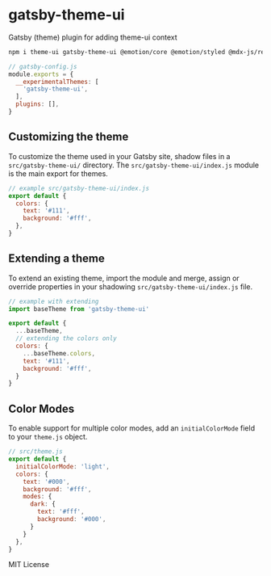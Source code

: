 
# gatsby-theme-ui

Gatsby (theme) plugin for adding theme-ui context

```sh
npm i theme-ui gatsby-theme-ui @emotion/core @emotion/styled @mdx-js/react
```

```js
// gatsby-config.js
module.exports = {
  __experimentalThemes: [
    'gatsby-theme-ui',
  ],
  plugins: [],
}
```

## Customizing the theme

To customize the theme used in your Gatsby site, shadow files in a `src/gatsby-theme-ui/` directory.
The `src/gatsby-theme-ui/index.js` module is the main export for themes.

```js
// example src/gatsby-theme-ui/index.js
export default {
  colors: {
    text: '#111',
    background: '#fff',
  },
}
```

## Extending a theme

To extend an existing theme, import the module and merge, assign or override properties in your shadowing `src/gatsby-theme-ui/index.js` file.

```js
// example with extending
import baseTheme from 'gatsby-theme-ui'

export default {
  ...baseTheme,
  // extending the colors only
  colors: {
    ...baseTheme.colors,
    text: '#111',
    background: '#fff',
  }
}
```

## Color Modes

To enable support for multiple color modes, add an `initialColorMode` field to your `theme.js` object.

```js
// src/theme.js
export default {
  initialColorMode: 'light',
  colors: {
    text: '#000',
    background: '#fff',
    modes: {
      dark: {
        text: '#fff',
        background: '#000',
      }
    }
  },
}
```

MIT License
